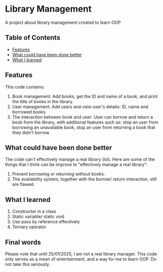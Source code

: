 # Library Management
A project about library management created to learn OOP
## Table of Contents

- [Features](#Features)
- [What could have been done better](#What-could-have-been-done-better)
- [What I learned](#What-I-learned)

## Features

This code contains:

1. Book management: Add books, get the ID and name of a book, and print the title of books in the library.
2. User management: Add users and view user's details: ID, name and borrowed books.
3. The interaction between book and user: User can borrow and return a book from the library, with additional features such as: stop an user from borrowing an unavailable book, stop an user from returning a book that they didn't borrow.

## What could have been done better

The code can't effectively manage a real library (lol). Here are some of the things that I think can be improve to "effectively manage a real library":

1. Prevent borrowing or returning without books.
2. The availability system, together with the borrow/ return interaction, still are flawed.


## What I learned

1. Constructor in a class
2. Static variable/ static void
3. Use pass by reference effectively
4. Ternary operator

## Final words

Please note that until 25/01/2025, I am not a real library manager. This code only serves as a mean of entertainment, and a way for me to learn OOP. Do not take this seriously. 
